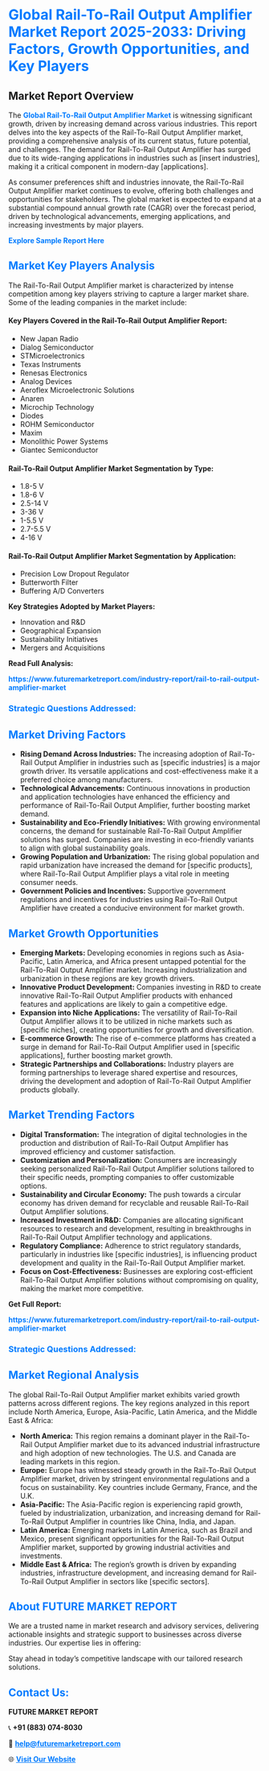 <h1 style="color: #007BFF;">Global Rail-To-Rail Output Amplifier Market Report 2025-2033: Driving Factors, Growth Opportunities, and Key Players</h1>

<section id="overview">
<h2>Market Report Overview</h2>
<p>The <a href="https://www.futuremarketreport.com/industry-report/rail-to-rail-output-amplifier-market" style="color: #007BFF; text-decoration: none;"><strong>Global Rail-To-Rail Output Amplifier Market</strong></a> is witnessing significant growth, driven by increasing demand across various industries. This report delves into the key aspects of the Rail-To-Rail Output Amplifier market, providing a comprehensive analysis of its current status, future potential, and challenges. The demand for Rail-To-Rail Output Amplifier has surged due to its wide-ranging applications in industries such as [insert industries], making it a critical component in modern-day [applications].</p>
<p>As consumer preferences shift and industries innovate, the Rail-To-Rail Output Amplifier market continues to evolve, offering both challenges and opportunities for stakeholders. The global market is expected to expand at a substantial compound annual growth rate (CAGR) over the forecast period, driven by technological advancements, emerging applications, and increasing investments by major players.</p>
</section>

<section id="overview">
<p><a href="https://www.futuremarketreport.com/request-sample/reportId=81962" style="color: #007BFF; text-decoration: none;"><strong>Explore Sample Report Here</strong></a></p>
</section>

<section id="key-players">
<h2 style="color: #007BFF;">Market Key Players Analysis</h2>
<p>The Rail-To-Rail Output Amplifier market is characterized by intense competition among key players striving to capture a larger market share. Some of the leading companies in the market include:</p>
<h4>Key Players Covered in the Rail-To-Rail Output Amplifier Report:</h4>
<ul><li>New Japan Radio</li><li>Dialog Semiconductor</li><li>STMicroelectronics</li><li>Texas Instruments</li><li>Renesas Electronics</li><li>Analog Devices</li><li>Aeroflex Microelectronic Solutions</li><li>Anaren</li><li>Microchip Technology</li><li>Diodes</li><li>ROHM Semiconductor</li><li>Maxim</li><li>Monolithic Power Systems</li><li>Giantec Semiconductor</li></ul>
<h4>Rail-To-Rail Output Amplifier Market Segmentation by Type:</h4>
<ul><li>1.8-5 V</li><li>1.8-6 V</li><li>2.5-14 V</li><li>3-36 V</li><li>1-5.5 V</li><li>2.7-5.5 V</li><li>4-16 V</li></ul>

<h4>Rail-To-Rail Output Amplifier Market Segmentation by Application:</h4>
<ul><li>Precision Low Dropout Regulator</li><li>Butterworth Filter</li><li>Buffering A/D Converters</li></ul>
<p><strong>Key Strategies Adopted by Market Players:</strong></p>
<ul>
<li>Innovation and R&D</li>
<li>Geographical Expansion</li>
<li>Sustainability Initiatives</li>
<li>Mergers and Acquisitions</li>
</ul>
</section>

<section>
<p><strong>Read Full Analysis: </strong></p><a href="https://www.futuremarketreport.com/industry-report/rail-to-rail-output-amplifier-market" style="color: #007BFF; text-decoration: none;"><strong>https://www.futuremarketreport.com/industry-report/rail-to-rail-output-amplifier-market</strong></a>
<h3 style="color: #007BFF;">Strategic Questions Addressed:</h3>
</section>

<section id="driving-factors">
<h2 style="color: #007BFF;">Market Driving Factors</h2>
<ul>
<li><strong>Rising Demand Across Industries:</strong> The increasing adoption of Rail-To-Rail Output Amplifier in industries such as [specific industries] is a major growth driver. Its versatile applications and cost-effectiveness make it a preferred choice among manufacturers.</li>
<li><strong>Technological Advancements:</strong> Continuous innovations in production and application technologies have enhanced the efficiency and performance of Rail-To-Rail Output Amplifier, further boosting market demand.</li>
<li><strong>Sustainability and Eco-Friendly Initiatives:</strong> With growing environmental concerns, the demand for sustainable Rail-To-Rail Output Amplifier solutions has surged. Companies are investing in eco-friendly variants to align with global sustainability goals.</li>
<li><strong>Growing Population and Urbanization:</strong> The rising global population and rapid urbanization have increased the demand for [specific products], where Rail-To-Rail Output Amplifier plays a vital role in meeting consumer needs.</li>
<li><strong>Government Policies and Incentives:</strong> Supportive government regulations and incentives for industries using Rail-To-Rail Output Amplifier have created a conducive environment for market growth.</li>
</ul>
</section>

<section id="growth-opportunities">
<h2 style="color: #007BFF;">Market Growth Opportunities</h2>
<ul>
<li><strong>Emerging Markets:</strong> Developing economies in regions such as Asia-Pacific, Latin America, and Africa present untapped potential for the Rail-To-Rail Output Amplifier market. Increasing industrialization and urbanization in these regions are key growth drivers.</li>
<li><strong>Innovative Product Development:</strong> Companies investing in R&D to create innovative Rail-To-Rail Output Amplifier products with enhanced features and applications are likely to gain a competitive edge.</li>
<li><strong>Expansion into Niche Applications:</strong> The versatility of Rail-To-Rail Output Amplifier allows it to be utilized in niche markets such as [specific niches], creating opportunities for growth and diversification.</li>
<li><strong>E-commerce Growth:</strong> The rise of e-commerce platforms has created a surge in demand for Rail-To-Rail Output Amplifier used in [specific applications], further boosting market growth.</li>
<li><strong>Strategic Partnerships and Collaborations:</strong> Industry players are forming partnerships to leverage shared expertise and resources, driving the development and adoption of Rail-To-Rail Output Amplifier products globally.</li>
</ul>
</section>

<section id="trending-factors">
<h2 style="color: #007BFF;">Market Trending Factors</h2>
<ul>
<li><strong>Digital Transformation:</strong> The integration of digital technologies in the production and distribution of Rail-To-Rail Output Amplifier has improved efficiency and customer satisfaction.</li>
<li><strong>Customization and Personalization:</strong> Consumers are increasingly seeking personalized Rail-To-Rail Output Amplifier solutions tailored to their specific needs, prompting companies to offer customizable options.</li>
<li><strong>Sustainability and Circular Economy:</strong> The push towards a circular economy has driven demand for recyclable and reusable Rail-To-Rail Output Amplifier solutions.</li>
<li><strong>Increased Investment in R&D:</strong> Companies are allocating significant resources to research and development, resulting in breakthroughs in Rail-To-Rail Output Amplifier technology and applications.</li>
<li><strong>Regulatory Compliance:</strong> Adherence to strict regulatory standards, particularly in industries like [specific industries], is influencing product development and quality in the Rail-To-Rail Output Amplifier market.</li>
<li><strong>Focus on Cost-Effectiveness:</strong> Businesses are exploring cost-efficient Rail-To-Rail Output Amplifier solutions without compromising on quality, making the market more competitive.</li>
</ul>
</section>

<section>
<p><strong>Get Full Report: </strong></p><a href="https://www.futuremarketreport.com/industry-report/rail-to-rail-output-amplifier-market" style="color: #007BFF; text-decoration: none;"><strong>https://www.futuremarketreport.com/industry-report/rail-to-rail-output-amplifier-market</strong></a>
<h3 style="color: #007BFF;">Strategic Questions Addressed:</h3>
</section>


<section id="regional-analysis">
<h2 style="color: #007BFF;">Market Regional Analysis</h2>
<p>The global Rail-To-Rail Output Amplifier market exhibits varied growth patterns across different regions. The key regions analyzed in this report include North America, Europe, Asia-Pacific, Latin America, and the Middle East & Africa:</p>
<ul>
<li><strong>North America:</strong> This region remains a dominant player in the Rail-To-Rail Output Amplifier market due to its advanced industrial infrastructure and high adoption of new technologies. The U.S. and Canada are leading markets in this region.</li>
<li><strong>Europe:</strong> Europe has witnessed steady growth in the Rail-To-Rail Output Amplifier market, driven by stringent environmental regulations and a focus on sustainability. Key countries include Germany, France, and the U.K.</li>
<li><strong>Asia-Pacific:</strong> The Asia-Pacific region is experiencing rapid growth, fueled by industrialization, urbanization, and increasing demand for Rail-To-Rail Output Amplifier in countries like China, India, and Japan.</li>
<li><strong>Latin America:</strong> Emerging markets in Latin America, such as Brazil and Mexico, present significant opportunities for the Rail-To-Rail Output Amplifier market, supported by growing industrial activities and investments.</li>
<li><strong>Middle East & Africa:</strong> The region’s growth is driven by expanding industries, infrastructure development, and increasing demand for Rail-To-Rail Output Amplifier in sectors like [specific sectors].</li>
</ul>
</section>

<footer>
<h2 style="color: #007BFF;">About FUTURE MARKET REPORT</h2>
<p>We are a trusted name in market research and advisory services, delivering actionable insights and strategic support to businesses across diverse industries. Our expertise lies in offering:</p>

<p>Stay ahead in today’s competitive landscape with our tailored research solutions.</p>

<h2 style="color: #007BFF;">Contact Us:</h2>
<p><strong>FUTURE MARKET REPORT</strong></p>
<p>📞 <strong>+91 (883) 074-8030</strong></p>
<p>📧 <strong><a href="mailto:help@futuremarketreport.com" style="color: #007BFF;">help@futuremarketreport.com</a></strong></p>
<p>🌐 <strong><a href="https://www.futuremarketreport.com/" style="color: #007BFF;">Visit Our Website</a></strong></p>
</footer>